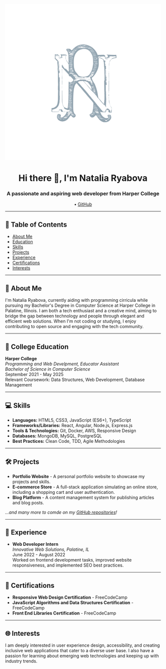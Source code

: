 <p align="center">
  <img src="https://github.com/dubzrn/dubzrn/blob/44cea8b0e06e2dad36c6e9096d5cd3211f2301f8/header.png" alt="Natalia Ryabova">
</p>

<h1 align="center">Hi there 👋, I'm Natalia Ryabova</h1>
<h3 align="center">A passionate and aspiring web developer from Harper College</h3>

<p align="center">
  • <a href="https://github.com/dubzrn">GitHub</a> 
</p>

---

## 📑 Table of Contents
- [About Me](#about_me)
- [Education](#education)
- [Skills](#skills)
- [Projects](#projects)
- [Experience](#experience)
- [Certifications](#certifications)
- [Interests](#interests)

---

<a name="about_me"></a>
## 👤 About Me

I'm Natalia Ryabova, currently aiding with programming cirricula while pursuing my Bachelor's Degree in Computer Science at Harper College in Palatine, Illinois. I am both a tech enthusiast and a creative mind, aiming to bridge the gap between technology and people through elegant and efficient web solutions. When I'm not coding or studying, I enjoy contributing to open source and engaging with the tech community.

---

<a name="education"></a>
## 🏫 College Education

**Harper College** \
_Programming and Web Develpment, Educator Assistant_ \
_Bachelor of Science in Computer Science_ \
September 2021 - May 2025 \
Relevant Coursework: Data Structures, Web Development, Database Management

---

<a name="skills"></a>
## 💻 Skills

- **Languages:** HTML5, CSS3, JavaScript (ES6+), TypeScript
- **Frameworks/Libraries:** React, Angular, Node.js, Express.js
- **Tools & Technologies:** Git, Docker, AWS, Responsive Design
- **Databases:** MongoDB, MySQL, PostgreSQL
- **Best Practices:** Clean Code, TDD, Agile Methodologies

---

<a name="projects"></a>
## 🛠️ Projects

- **Portfolio Website** - A personal portfolio website to showcase my projects and skills.
- **E-commerce Store** - A full-stack application simulating an online store, including a shopping cart and user authentication.
- **Blog Platform** - A content management system for publishing articles and blog posts.

_...and many more to comde on my [GitHub repositories](https://github.com/dubzrn)!_

---

<a name="experience"></a>
## 👔 Experience

- **Web Developer Intern** \
  _Innovative Web Solutions, Palatine, IL_ \
  June 2022 - August 2022 \
  Worked on frontend development tasks, improved website responsiveness, and implemented SEO best practices.

---

<a name="certifications"></a>
## 🏅 Certifications

- **Responsive Web Design Certification** - FreeCodeCamp
- **JavaScript Algorithms and Data Structures Certification** - FreeCodeCamp
- **Front End Libraries Certification** - FreeCodeCamp

---

<a name="interests"></a>
## 🌐 Interests

I am deeply interested in user experience design, accessibility, and creating inclusive web applications that cater to a diverse user base. I also have a passion for learning about emerging web technologies and keeping up with industry trends.
